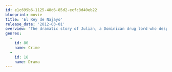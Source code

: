 ```yaml
---
id: e1c699b6-1125-48d6-85d2-ecfc8d40eb22
blueprint: movie
title: 'El Rey de Najayo'
release_date: '2012-03-01'
overview: "The dramatic story of Julian, a Dominican drug lord who despite his confinement in prison, was still able to maintain Dominican society in a state of suspense, for over 13 years. At the early age of 12, he witnessed the death of his father at the hands of local military authorities, during a well-meant attempt to hand-over a package of drugs he had incidentally found at sea while fishing. As a result of this experience, Julian develops a thirst for revenge that leads him to kill all those involved in his father's death. In the process he becomes a major drug lord and a very powerful headman within Dominican society."
genres:
  -
    id: 80
    name: Crime
  -
    id: 18
    name: Drama
---
```

